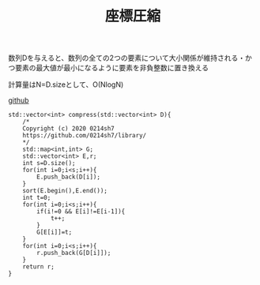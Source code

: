 ﻿---
title: "座標圧縮"
permalink: /posts/compress
writer: 0214sh7
layout: post
---

数列Dを与えると、数列の全ての2つの要素について大小関係が維持される・かつ要素の最大値が最小になるように要素を非負整数に置き換える

計算量はN=D.sizeとして、Ο(NlogN)

[github](https://github.com/0214sh7/procon-library/blob/master/algorithm/coordinate%20compression.cpp)

~~~
std::vector<int> compress(std::vector<int> D){
    /*
    Copyright (c) 2020 0214sh7
    https://github.com/0214sh7/library/
    */
    std::map<int,int> G;
    std::vector<int> E,r;
    int s=D.size();
    for(int i=0;i<s;i++){
        E.push_back(D[i]);
    }
    sort(E.begin(),E.end());
    int t=0;
    for(int i=0;i<s;i++){
        if(i!=0 && E[i]!=E[i-1]){
            t++;
        }
        G[E[i]]=t;
    }
    for(int i=0;i<s;i++){
        r.push_back(G[D[i]]);
    }
    return r;
}
~~~